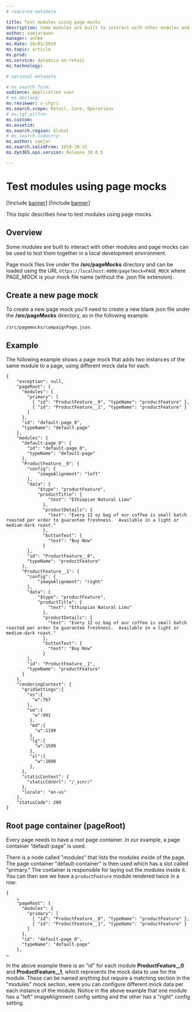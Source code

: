 ```yaml
---
# required metadata

title: Test modules using page mocks
description: Some modules are built to interact with other modules and page mocks can be used to test them together in a local development environment. 
author: samjarawan
manager: annbe
ms.date: 10/01/2019
ms.topic: article
ms.prod: 
ms.service: dynamics-ax-retail
ms.technology: 

# optional metadata

# ms.search.form: 
audience: Application user
# ms.devlang: 
ms.reviewer: v-chgri
ms.search.scope: Retail, Core, Operations
# ms.tgt_pltfrm: 
ms.custom: 
ms.assetid: 
ms.search.region: Global
# ms.search.industry: 
ms.author: samjar
ms.search.validFrom: 2019-10-31
ms.dyn365.ops.version: Release 10.0.5

---
```

# Test modules using page mocks

[!include [banner](../includes/preview-banner.md)]
[!include [banner](../includes/banner.md)]

This topic describes how to test modules using page mocks.

## Overview

Some modules are built to interact with other modules and page mocks can be used to test them together in a local development environment.

Page mock files live under the **/src/pageMocks** directory and can be loaded using the URL `https://localhost:4000/page?mock=PAGE_MOCK` where PAGE_MOCK is your mock file name (without the .json file extension).

## Create a new page mock
To create a new page mock you'll need to create a new blank json file under the **/src/pageMocks** directory, as in the following example.

`/src/pagemocks/campaignPage.json`.

## Example

The following example shows a page mock that adds two instances of the same module to a page, using different mock data for each.

```
{
    "exception": null,
    "pageRoot": {
      "modules": {
        "primary": [
          { "id": "ProductFeature__0", "typeName": "productFeature" },
          { "id": "ProductFeature__1", "typeName": "productFeature" }
        ]
      },
      "id": "default-page_0",
      "typeName": "default-page"
    },
    "modules": {
      "default-page_0": {
        "id": "default-page_0",
        "typeName": "default-page"
      },
      "ProductFeature__0": {
        "config": {
            "imageAlignment": "left"
        },
        "data": {
            "$type": "productFeature",
            "productTitle": {
                "text": "Ethiopian Natural Limu"
              },
              "productDetails": {
                "text": "Every 12 oz bag of our coffee is small batch roasted per order to guarantee freshness.  Available in a light or medium-dark roast."
              },
              "buttonText": {
                "text": "Buy Now"
              }
        },
        "id": "ProductFeature__0",
        "typeName": "productFeature"
      },
      "ProductFeature__1": {
        "config": {
            "imageAlignment": "right"
        },
        "data": {
            "$type": "productFeature",
            "productTitle": {
                "text": "Ethiopian Natural Limu"
              },
              "productDetails": {
                "text": "Every 12 oz bag of our coffee is small batch roasted per order to guarantee freshness.  Available in a light or medium-dark roast."
              },
              "buttonText": {
                "text": "Buy Now"
              }
        },
        "id": "ProductFeature__1",
        "typeName": "productFeature"
      }
    },
    "renderingContext": {
      "gridSettings":{  
        "xs":{  
          "w":767
        },
        "sm":{  
          "w":991
         },
         "md":{  
           "w":1199  
         },
         "lg":{  
           "w":1599
         },
         "xl":{  
           "w":1600
         },
      },
      "staticContext": {
        "staticCdnUrl": "/_scnr/"
      },
      "locale": "en-us"
    },
    "statusCode": 200
}

```

## Root page container (pageRoot)
Every page needs to have a root page container.  In our example, a page container “default-page” is used.

There is a node called "modules" that lists the modules inside of the page. The page container "default-container" is then used which has a slot called "primary." The container is responsible for laying out the modules inside it. You can then see we have a `productFeature` module rendered twice in a row:

```
{
    …
    "pageRoot": {
      "modules": {
        "primary": [
          { "id": "ProductFeature__0", "typeName": "productFeature" },
          { "id": "ProductFeature__1", "typeName": "productFeature" }
        ]
      },
      "id": "default-page_0",
      "typeName": "default-page"
    },
…
```

In the above example there is an "id" for each module **ProductFeature__0** and **ProductFeature__1**, which represents the mock data to use for the module. These can be named anything but require a matching section in the "modules" mock section, were you can configure different mock data per each instance of the module. Notice in the above example that one module has a "left" imageAlignment config setting and the other has a "right" config setting.
